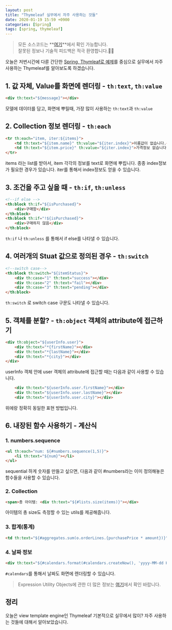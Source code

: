 ```yaml
---
layout: post
title: "Thymeleaf 실무에서 자주 사용하는 것들"
date: 2020-01-19 15:59 +0900
categories: [Spring]
tags: [spring, thymeleaf]
---
```


> 모든 소스코드는 **[여기](https://github.com/umanking/blog-code-workspace)**에서 확인 가능합니다.  
> 잘못된 정보나 기술적 피드백은 적극 환영합니다.🙆‍♂️

오늘은 저번시간에 다룬 간단한 [Spring, Thymleaf로 예제](https://umanking.github.io/spring/spring-thymeleaf/)를 중심으로 실무에서 자주 사용하는 Thymeleaf를 알아보도록 하겠습니다. 

## 1. 값 자체, Value를 화면에 렌더링 - `th:text`, `th:value`
```html
<div th:text="${message}"></div>
```
모델에 데이터를 담고, 화면에 뿌릴때, 가장 많이 사용하는 `th:text`과 `th:value` 
## 2. Collection 정보 렌더링 - `th:each `
```html
<tr th:each="item, iter:${items}">
    <td th:text="${item.name}" th:value="${iter.index}">이름값이 없습니다.</td>
    <td th:text="${item.price}" th:value="${iter.index}">가격정보 없습니다.</td>
</tr>
```

items 라는 list를 받아서, item 각각의 정보를 text로 화면에 뿌립니다. 종종 index정보가 필요한 경우가 있습니다.
iter를 통해서 index정보도 얻을 수 있습니다. 

## 3. 조건을 주고 싶을 때 - `th:if`, `th:unless`

```html
<!--if else -->
<th:block th:if="${isPurchased}">
    <div>구매함</div>
</th:block>
<th:block th:if="!${isPurchased}">
    <div>구매하지 않음</div>
</th:block>
```
`th:if` 나 `th:unless` 를 통해서 if else를 나타낼 수 있습니다.

## 4. 여러개의 Stuat 값으로 정의된 경우 - `th:switch`
```html
<!--switch case-->
<th:block th:switch="${itemStatus}">
    <div th:case="1" th:text="success"></div>
    <div th:case="2" th:text="fail"></div>
    <div th:case="3" th:text="pending"></div>
</th:block>
```
`th:switch` 로 switch case 구문도 나타낼 수 있습니다. 

## 5. 객체를 분할? - `th:object` 객체의 attribute에 접근하기
```html
<div th:object="${userInfo.user}">
    <div th:text="*{firstName}"></div>
    <div th:text="*{lastName}"></div>
    <div th:text="*{city}"></div>
</div>
```
userInfo 객체 안에 user 객체의 attribute에 접근할 때는 다음과 같이 사용할 수 있습니다. 
```html
    <div th:text="${userInfo.user.firstName}"></div>
    <div th:text="${userInfo.user.lastName}"></div>
    <div th:text="${userInfo.user.city}"></div>
```
위에랑 정확히 동일한 표현 방법입니다.


## 6. 내장된 함수 사용하기 - 계산식
### 1. numbers.sequence
```html
<ul th:each="num: ${#numbers.sequence(1,5)}">
    <li th:text="${num}"></li>
</ul>
```
sequential 하게 숫자를 만들고 싶으면, 다음과 같이 #numbers라는 이미 정의해놓은 함수들을 사용할 수 있습니다. 
### 2. Collection
```html
<span>총 아이템: <div th:text="${#lists.size(items)}"></div>
```
아이템의 총 size도 측정할 수 있는 utils를 제공해줍니다. 

### 3. 합계(통계)
```html
<td th:text="${#aggregates.sum(o.orderLines.{purchasePrice * amount})}">23.32</td>
```


### 4. 날짜 정보
```html
<div th:text="${#calendars.format(#calendars.createNow(), 'yyyy-MM-dd HH:mm')}"></div>
```
`#calendars`를 통해서 날짜도 화면에 렌더링할 수 있습니다. 

> Expression Utility Objects에 관한 더 많은 정보는 [여기](https://www.docs4dev.com/docs/en/thymeleaf/3.0/reference/using_thymeleaf.html#expression-utility-objects)에서 확인 바랍니다.


## 정리 
오늘은 view template engine인 Thymeleaf 기본적으로 실무에서 많이? 자주 사용하는 것들에 대해서 알아보았습니다.
